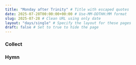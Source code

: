 ```yaml
---
title: "Monday after Trinity" # Title with escaped quotes
date: 2025-07-28T00:00:00+00:00 # Use-MM-DDTHH:MM format
slug: 2025-07-28 # Clean URL using only date
layout: "days/single" # Specify the layout for these pages
draft: false # Set to true to hide the page
---
```


### Collect


### Hymn